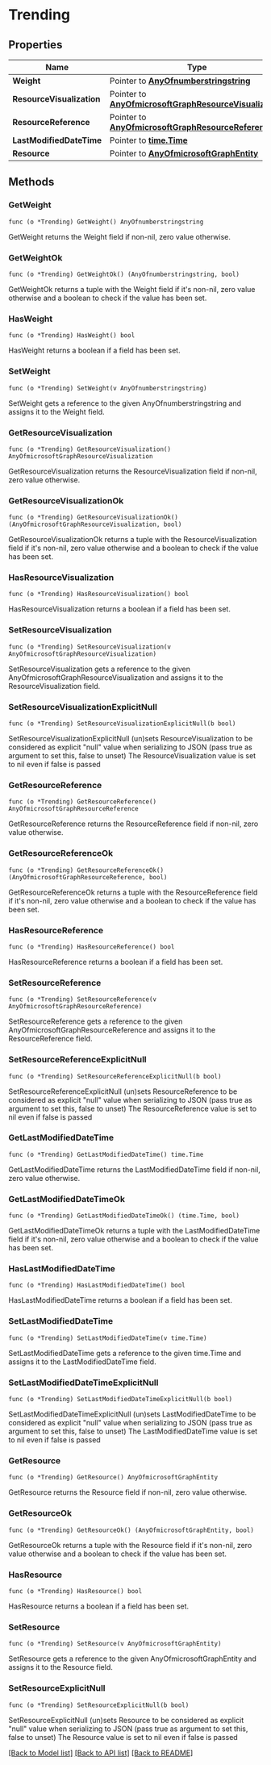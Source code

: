 # Trending

## Properties

Name | Type | Description | Notes
------------ | ------------- | ------------- | -------------
**Weight** | Pointer to [**AnyOfnumberstringstring**](anyOf&lt;number,string,string&gt;.md) |  | [optional] 
**ResourceVisualization** | Pointer to [**AnyOfmicrosoftGraphResourceVisualization**](anyOf&lt;microsoft.graph.resourceVisualization&gt;.md) |  | [optional] 
**ResourceReference** | Pointer to [**AnyOfmicrosoftGraphResourceReference**](anyOf&lt;microsoft.graph.resourceReference&gt;.md) |  | [optional] 
**LastModifiedDateTime** | Pointer to [**time.Time**](time.Time.md) |  | [optional] 
**Resource** | Pointer to [**AnyOfmicrosoftGraphEntity**](anyOf&lt;microsoft.graph.entity&gt;.md) |  | [optional] 

## Methods

### GetWeight

`func (o *Trending) GetWeight() AnyOfnumberstringstring`

GetWeight returns the Weight field if non-nil, zero value otherwise.

### GetWeightOk

`func (o *Trending) GetWeightOk() (AnyOfnumberstringstring, bool)`

GetWeightOk returns a tuple with the Weight field if it's non-nil, zero value otherwise
and a boolean to check if the value has been set.

### HasWeight

`func (o *Trending) HasWeight() bool`

HasWeight returns a boolean if a field has been set.

### SetWeight

`func (o *Trending) SetWeight(v AnyOfnumberstringstring)`

SetWeight gets a reference to the given AnyOfnumberstringstring and assigns it to the Weight field.

### GetResourceVisualization

`func (o *Trending) GetResourceVisualization() AnyOfmicrosoftGraphResourceVisualization`

GetResourceVisualization returns the ResourceVisualization field if non-nil, zero value otherwise.

### GetResourceVisualizationOk

`func (o *Trending) GetResourceVisualizationOk() (AnyOfmicrosoftGraphResourceVisualization, bool)`

GetResourceVisualizationOk returns a tuple with the ResourceVisualization field if it's non-nil, zero value otherwise
and a boolean to check if the value has been set.

### HasResourceVisualization

`func (o *Trending) HasResourceVisualization() bool`

HasResourceVisualization returns a boolean if a field has been set.

### SetResourceVisualization

`func (o *Trending) SetResourceVisualization(v AnyOfmicrosoftGraphResourceVisualization)`

SetResourceVisualization gets a reference to the given AnyOfmicrosoftGraphResourceVisualization and assigns it to the ResourceVisualization field.

### SetResourceVisualizationExplicitNull

`func (o *Trending) SetResourceVisualizationExplicitNull(b bool)`

SetResourceVisualizationExplicitNull (un)sets ResourceVisualization to be considered as explicit "null" value
when serializing to JSON (pass true as argument to set this, false to unset)
The ResourceVisualization value is set to nil even if false is passed
### GetResourceReference

`func (o *Trending) GetResourceReference() AnyOfmicrosoftGraphResourceReference`

GetResourceReference returns the ResourceReference field if non-nil, zero value otherwise.

### GetResourceReferenceOk

`func (o *Trending) GetResourceReferenceOk() (AnyOfmicrosoftGraphResourceReference, bool)`

GetResourceReferenceOk returns a tuple with the ResourceReference field if it's non-nil, zero value otherwise
and a boolean to check if the value has been set.

### HasResourceReference

`func (o *Trending) HasResourceReference() bool`

HasResourceReference returns a boolean if a field has been set.

### SetResourceReference

`func (o *Trending) SetResourceReference(v AnyOfmicrosoftGraphResourceReference)`

SetResourceReference gets a reference to the given AnyOfmicrosoftGraphResourceReference and assigns it to the ResourceReference field.

### SetResourceReferenceExplicitNull

`func (o *Trending) SetResourceReferenceExplicitNull(b bool)`

SetResourceReferenceExplicitNull (un)sets ResourceReference to be considered as explicit "null" value
when serializing to JSON (pass true as argument to set this, false to unset)
The ResourceReference value is set to nil even if false is passed
### GetLastModifiedDateTime

`func (o *Trending) GetLastModifiedDateTime() time.Time`

GetLastModifiedDateTime returns the LastModifiedDateTime field if non-nil, zero value otherwise.

### GetLastModifiedDateTimeOk

`func (o *Trending) GetLastModifiedDateTimeOk() (time.Time, bool)`

GetLastModifiedDateTimeOk returns a tuple with the LastModifiedDateTime field if it's non-nil, zero value otherwise
and a boolean to check if the value has been set.

### HasLastModifiedDateTime

`func (o *Trending) HasLastModifiedDateTime() bool`

HasLastModifiedDateTime returns a boolean if a field has been set.

### SetLastModifiedDateTime

`func (o *Trending) SetLastModifiedDateTime(v time.Time)`

SetLastModifiedDateTime gets a reference to the given time.Time and assigns it to the LastModifiedDateTime field.

### SetLastModifiedDateTimeExplicitNull

`func (o *Trending) SetLastModifiedDateTimeExplicitNull(b bool)`

SetLastModifiedDateTimeExplicitNull (un)sets LastModifiedDateTime to be considered as explicit "null" value
when serializing to JSON (pass true as argument to set this, false to unset)
The LastModifiedDateTime value is set to nil even if false is passed
### GetResource

`func (o *Trending) GetResource() AnyOfmicrosoftGraphEntity`

GetResource returns the Resource field if non-nil, zero value otherwise.

### GetResourceOk

`func (o *Trending) GetResourceOk() (AnyOfmicrosoftGraphEntity, bool)`

GetResourceOk returns a tuple with the Resource field if it's non-nil, zero value otherwise
and a boolean to check if the value has been set.

### HasResource

`func (o *Trending) HasResource() bool`

HasResource returns a boolean if a field has been set.

### SetResource

`func (o *Trending) SetResource(v AnyOfmicrosoftGraphEntity)`

SetResource gets a reference to the given AnyOfmicrosoftGraphEntity and assigns it to the Resource field.

### SetResourceExplicitNull

`func (o *Trending) SetResourceExplicitNull(b bool)`

SetResourceExplicitNull (un)sets Resource to be considered as explicit "null" value
when serializing to JSON (pass true as argument to set this, false to unset)
The Resource value is set to nil even if false is passed

[[Back to Model list]](../README.md#documentation-for-models) [[Back to API list]](../README.md#documentation-for-api-endpoints) [[Back to README]](../README.md)


